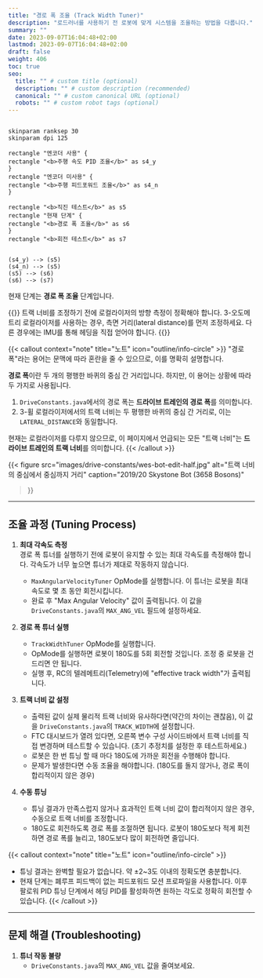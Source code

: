 ```yaml
---
title: "경로 폭 조율 (Track Width Tuner)"
description: "로드러너를 사용하기 전 로봇에 맞게 시스템을 조율하는 방법을 다룹니다."
summary: ""
date: 2023-09-07T16:04:48+02:00
lastmod: 2023-09-07T16:04:48+02:00
draft: false
weight: 406
toc: true
seo:
  title: "" # custom title (optional)
  description: "" # custom description (recommended)
  canonical: "" # custom canonical URL (optional)
  robots: "" # custom robot tags (optional)
---
```

```kroki {type=PlantUML}

skinparam ranksep 30
skinparam dpi 125

rectangle "엔코더 사용" { 
rectangle "<b>주행 속도 PID 조율</b>" as s4_y
}
rectangle "엔코더 미사용" { 
rectangle "<b>주행 피드포워드 조율</b>" as s4_n
}

rectangle "<b>직진 테스트</b>" as s5
rectangle "현재 단계" {
rectangle "<b>경로 폭 조율</b>" as s6
}
rectangle "<b>회전 테스트</b>" as s7


(s4_y) --> (s5)
(s4_n) --> (s5)
(s5) --> (s6)
(s6) --> (s7)

```
현재 단계는 **경로 폭 조율** 단계입니다.

{{<callout context="caution" title="주의" icon="outline/alert-triangle">}}
트랙 너비를 조정하기 전에 로컬라이저의 방향 측정이 정확해야 합니다. 
3-오도메트리 로컬라이저를 사용하는 경우, 측면 거리(lateral distance)를 먼저 조정하세요. 
다른 경우에는 IMU를 통해 헤딩을 직접 얻어야 합니다.
{{</callout>}}

{{< callout context="note" title="노트" icon="outline/info-circle" >}}
"경로 폭"라는 용어는 문맥에 따라 혼란을 줄 수 있으므로, 이를 명확히 설명합니다.

**경로 폭**이란 두 개의 평행한 바퀴의 중심 간 거리입니다. 하지만, 이 용어는 상황에 따라 두 가지로 사용됩니다.

1. `DriveConstants.java`에서의 경로 폭는 **드라이브 트레인의 경로 폭**를 의미합니다. 
2. 3-휠 로컬라이저에서의 트랙 너비는 두 평행한 바퀴의 중심 간 거리로, 이는 `LATERAL_DISTANCE`와 동일합니다.

현재는 로컬라이저를 다루지 않으므로, 이 페이지에서 언급되는 모든 "트랙 너비"는 **드라이브 트레인의 트랙 너비**를 의미합니다.
{{< /callout >}}

{{< figure
src="images/drive-constants/wes-bot-edit-half.jpg"
alt="트랙 너비의 중심에서 중심까지 거리"
caption="2019/20 Skystone Bot (3658 Bosons)"
>}}

---

## 조율 과정 (Tuning Process)

1. **최대 각속도 측정**  
   경로 폭 튜너를 실행하기 전에 로봇이 유지할 수 있는 최대 각속도를 측정해야 합니다. 각속도가 너무 높으면 튜너가 제대로 작동하지 않습니다.
    - `MaxAngularVelocityTuner` OpMode를 실행합니다. 이 튜너는 로봇을 최대 속도로 몇 초 동안 회전시킵니다.
    - 완료 후 "Max Angular Velocity" 값이 출력됩니다. 이 값을 `DriveConstants.java`의 `MAX_ANG_VEL` 필드에 설정하세요.

2. **경로 폭 튜너 실행**
    - `TrackWidthTuner` OpMode를 실행합니다.
    - OpMode를 실행하면 로봇이 180도를 5회 회전할 것입니다. 조정 중 로봇을 건드리면 안 됩니다.
    - 실행 후, RC의 텔레메트리(Telemetry)에 "effective track width"가 출력됩니다.

3. **트랙 너비 값 설정**
    - 출력된 값이 실제 물리적 트랙 너비와 유사하다면(약간의 차이는 괜찮음), 이 값을 `DriveConstants.java`의 `TRACK_WIDTH`에 설정합니다.
    - FTC 대시보드가 열려 있다면, 오른쪽 변수 구성 사이드바에서 트랙 너비를 직접 변경하며 테스트할 수 있습니다. (초기 추정치를 설정한 후 테스트하세요.)
    - 로봇은 한 번 튜닝 할 때 마다 180도에 가까운 회전을 수행해야 합니다.
    - 문제가 발생한다면 수동 조율을 해야합니다. (180도를 돌지 않거나, 경로 폭이 합리적이지 않은 경우)

4. **수동 튜닝**
    - 튜닝 결과가 만족스럽지 않거나 효과적인 트랙 너비 값이 합리적이지 않은 경우, 수동으로 트랙 너비를 조정합니다.
    - 180도로 회전하도록 경로 폭를 조절하면 됩니다. 로봇이 180도보다 적게 회전하면 경로 폭를 늘리고, 180도보다 많이 회전하면 줄입니다.

{{< callout context="note" title="노트" icon="outline/info-circle" >}}
- 튜닝 결과는 완벽할 필요가 없습니다. 약 ±2~3도 이내의 정확도면 충분합니다.
- 현재 단계는 폐루프 피드백이 없는 피드포워드 모션 프로파일을 사용합니다. 이후 팔로워 PID 튜닝 단계에서 헤딩 PID를 활성화하면 원하는 각도로 정확히 회전할 수 있습니다.
{{< /callout >}}

---

## 문제 해결 (Troubleshooting)

1. **튜너 작동 불량**
    - `DriveConstants.java`의 `MAX_ANG_VEL` 값을 줄여보세요.